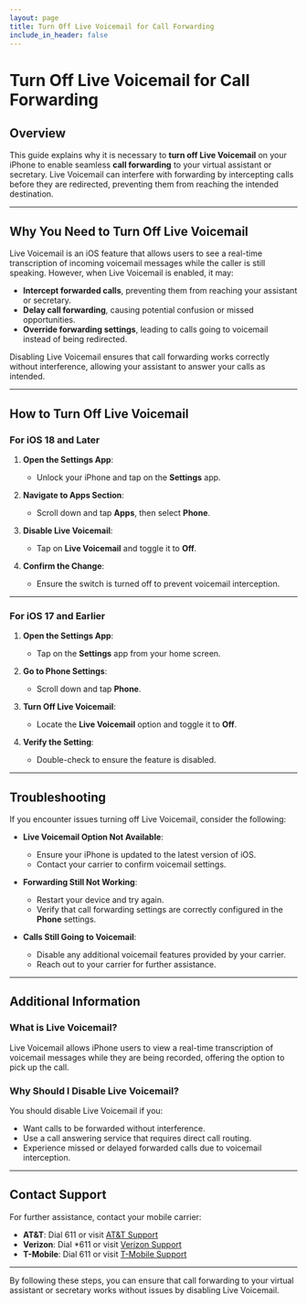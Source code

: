 ```yaml
---
layout: page
title: Turn Off Live Voicemail for Call Forwarding
include_in_header: false
---
```


# Turn Off Live Voicemail for Call Forwarding

## Overview

This guide explains why it is necessary to **turn off Live Voicemail** on your iPhone to enable seamless **call forwarding** to your virtual assistant or secretary. Live Voicemail can interfere with forwarding by intercepting calls before they are redirected, preventing them from reaching the intended destination.

---

## Why You Need to Turn Off Live Voicemail

Live Voicemail is an iOS feature that allows users to see a real-time transcription of incoming voicemail messages while the caller is still speaking. However, when Live Voicemail is enabled, it may:

- **Intercept forwarded calls**, preventing them from reaching your assistant or secretary.
- **Delay call forwarding**, causing potential confusion or missed opportunities.
- **Override forwarding settings**, leading to calls going to voicemail instead of being redirected.

Disabling Live Voicemail ensures that call forwarding works correctly without interference, allowing your assistant to answer your calls as intended.

---

## How to Turn Off Live Voicemail

### For iOS 18 and Later

1. **Open the Settings App**:
   - Unlock your iPhone and tap on the **Settings** app.

2. **Navigate to Apps Section**:
   - Scroll down and tap **Apps**, then select **Phone**.

3. **Disable Live Voicemail**:
   - Tap on **Live Voicemail** and toggle it to **Off**.

4. **Confirm the Change**:
   - Ensure the switch is turned off to prevent voicemail interception.

---

### For iOS 17 and Earlier

1. **Open the Settings App**:
   - Tap on the **Settings** app from your home screen.

2. **Go to Phone Settings**:
   - Scroll down and tap **Phone**.

3. **Turn Off Live Voicemail**:
   - Locate the **Live Voicemail** option and toggle it to **Off**.

4. **Verify the Setting**:
   - Double-check to ensure the feature is disabled.

---

## Troubleshooting

If you encounter issues turning off Live Voicemail, consider the following:

- **Live Voicemail Option Not Available**:
  - Ensure your iPhone is updated to the latest version of iOS.
  - Contact your carrier to confirm voicemail settings.

- **Forwarding Still Not Working**:
  - Restart your device and try again.
  - Verify that call forwarding settings are correctly configured in the **Phone** settings.

- **Calls Still Going to Voicemail**:
  - Disable any additional voicemail features provided by your carrier.
  - Reach out to your carrier for further assistance.

---

## Additional Information

### What is Live Voicemail?
Live Voicemail allows iPhone users to view a real-time transcription of voicemail messages while they are being recorded, offering the option to pick up the call.

### Why Should I Disable Live Voicemail?
You should disable Live Voicemail if you:

- Want calls to be forwarded without interference.
- Use a call answering service that requires direct call routing.
- Experience missed or delayed forwarded calls due to voicemail interception.

---

## Contact Support

For further assistance, contact your mobile carrier:

- **AT&T**: Dial 611 or visit [AT&T Support](https://www.att.com/support/)
- **Verizon**: Dial *611 or visit [Verizon Support](https://www.verizon.com/support/)
- **T-Mobile**: Dial 611 or visit [T-Mobile Support](https://www.t-mobile.com/support/)

---

By following these steps, you can ensure that call forwarding to your virtual assistant or secretary works without issues by disabling Live Voicemail.
